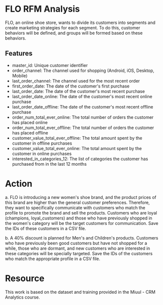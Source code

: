 # FLO RFM Analysis
FLO, an online shoe store, wants to divide its customers into segments and create marketing strategies for each segment. To do this, customer behaviors will be defined, and groups will be formed based on these behaviors.

## Features
- master_id: Unique customer identifier
- order_channel: The channel used for shopping (Android, iOS, Desktop, Mobile)
- last_order_channel: The channel used for the most recent order
- first_order_date: The date of the customer's first purchase
- last_order_date: The date of the customer's most recent purchase
- last_order_date_online: The date of the customer's most recent online purchase
- last_order_date_offline: The date of the customer's most recent offline purchase
- order_num_total_ever_online: The total number of orders the customer has placed online
- order_num_total_ever_offline: The total number of orders the customer has placed offline
- customer_value_total_ever_offline: The total amount spent by the customer in offline purchases
- customer_value_total_ever_online: The total amount spent by the customer in online purchases
- interested_in_categories_12: The list of categories the customer has purchased from in the last 12 months

# Action

a. FLO is introducing a new women's shoe brand, and the product prices of this brand are higher than the general customer preferences. Therefore, they want to specifically communicate with customers who match the profile to promote the brand and sell the products. Customers who are loyal (champions, loyal_customers) and those who have previously shopped in the women's category will be the target customers for communication. Save the IDs of these customers in a CSV file.

b. A 40% discount is planned for Men's and Children's products. Customers who have previously been good customers but have not shopped for a while, those who are dormant, and new customers who are interested in these categories will be specially targeted. Save the IDs of the customers who match the appropriate profile in a CSV file.

# Resource
This work is based on the dataset and training provided in the Miuul - CRM Analytics course.

